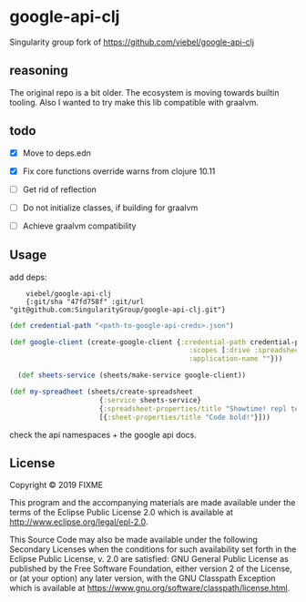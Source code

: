 # google-api-clj

Singularity group fork of https://github.com/viebel/google-api-clj

## reasoning

The original repo is a bit older.
The ecosystem is moving towards builtin tooling.
Also I wanted to try make this lib compatible with graalvm.

## todo

- [x] Move to deps.edn
- [x] Fix core functions override warns from clojure 10.11
- [ ] Get rid of reflection
- [ ] Do not initialize classes, if building for graalvm
- [ ] Achieve graalvm compatibility


## Usage

add deps:


        viebel/google-api-clj
        {:git/sha "47fd758f" :git/url "git@github.com:SingularityGroup/google-api-clj.git"}


```clojure
(def credential-path "<path-to-google-api-creds>.json")

(def google-client (create-google-client {:credential-path credential-path
                                            :scopes [:drive :spreadsheets]
                                            :application-name ""}))

  (def sheets-service (sheets/make-service google-client))

(def my-spreadheet (sheets/create-spreadsheet
                      {:service sheets-service}
                      {:spreadsheet-properties/title "Showtime! repl test"}
                      [{:sheet-properties/title "Code bold!"}]))
```

check the api namespaces + the google api docs.


## License

Copyright © 2019 FIXME

This program and the accompanying materials are made available under the
terms of the Eclipse Public License 2.0 which is available at
http://www.eclipse.org/legal/epl-2.0.

This Source Code may also be made available under the following Secondary
Licenses when the conditions for such availability set forth in the Eclipse
Public License, v. 2.0 are satisfied: GNU General Public License as published by
the Free Software Foundation, either version 2 of the License, or (at your
option) any later version, with the GNU Classpath Exception which is available
at https://www.gnu.org/software/classpath/license.html.
